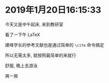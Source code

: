 # 2019年1月20日16:15:33

今天又是中午起床, 来到教研室

看了一下午 LaTeX

建峰学长的参考文献也是通过简单的 `\cite` 命令搞定

所以无需太多, 就按照最简单的来就行

舒服, 晚上去游泳

爽一爽
